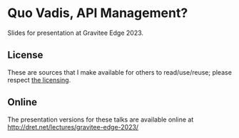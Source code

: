 # Quo Vadis, API Management?

Slides for presentation at Gravitee Edge 2023.


## License

These are sources that I make available for others to read/use/reuse; please respect [the licensing](../LICENSE).


## Online

The presentation versions for these talks are available online at http://dret.net/lectures/gravitee-edge-2023/
